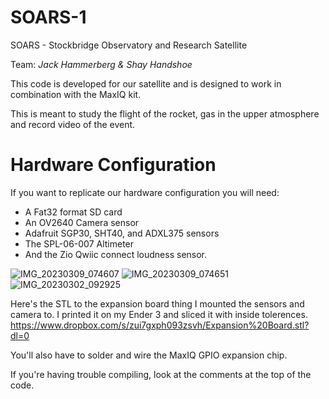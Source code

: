 # SOARS-1
SOARS - Stockbridge Observatory and Research Satellite

Team: *Jack Hammerberg & Shay Handshoe*

This code is developed for our satellite and is designed to work in combination with the MaxIQ kit. 

This is meant to study the flight of the rocket, gas in the upper atmosphere and record video of the event.

# Hardware Configuration
If you want to replicate our hardware configuration you will need:

- A Fat32 format SD card
- An OV2640 Camera sensor
- Adafruit SGP30, SHT40, and ADXL375 sensors
- The SPL-06-007 Altimeter
- And the Zio Qwiic connect loudness sensor.

![IMG_20230309_074607](https://user-images.githubusercontent.com/22381811/224048804-50c15c5f-3fe9-4aca-bea1-427a61e08cc5.jpg)
![IMG_20230309_074651](https://user-images.githubusercontent.com/22381811/224048817-7842ffaf-bc43-4368-856f-4d46da78c1e9.jpg)
![IMG_20230302_092925](https://user-images.githubusercontent.com/22381811/224048824-212e9c99-7d33-4bfe-89b3-bfb9acb57bb7.jpg)

Here's the STL to the expansion board thing I mounted the sensors and camera to. I printed it on my Ender 3 and sliced it with inside tolerences.
https://www.dropbox.com/s/zui7gxph093zsvh/Expansion%20Board.stl?dl=0

You'll also have to solder and wire the MaxIQ GPIO expansion chip.

If you're having trouble compiling, look at the comments at the top of the code.
